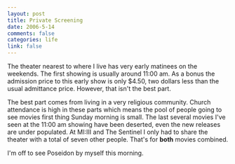 ```yaml
--- 
layout: post
title: Private Screening
date: 2006-5-14
comments: false
categories: life
link: false
---
```

The theater nearest to where I live has very early matinees on the weekends. The first showing is usually around 11:00 am. As a bonus the admission price to this early show is only $4.50, two dollars less than the usual admittance price. However, that isn't the best part.

The best part comes from living in a very religious community. Church attendance is high in these parts which means the pool of people going to see movies first thing Sunday morning is small. The last several movies I've seen at the 11:00 am showing have been deserted, even the new releases are under populated. At MI:III and The Sentinel I only had to share the theater with a total of seven other people. That's for <b>both</b> movies combined.

I'm off to see Poseidon by myself this morning.
